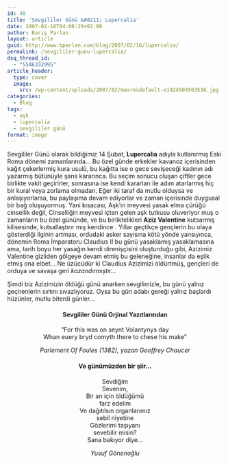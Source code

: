 ```yaml
---
id: 40
title: 'Sevgililer Günü &#8211; Lupercalia'
date: 2007-02-16T04:08:29+02:00
author: Barış Parlan
layout: article
guid: http://www.bparlan.com/blog/2007/02/16/lupercalia/
permalink: /sevgililer-gunu-lupercalia/
dsq_thread_id:
  - "5546332995"
article_header:
  type: cover
  image:
    src: /wp-content/uploads/2007/02/maxresdefault-e1424504503536.jpg
categories:
  - Blog
tags:
  - aşk
  - lupercalia
  - sevgililer günü
format: image
---
```


Sevgililer Günü olarak bildiğimiz 14 Şubat, **Lupercalia** adıyla kutlanırmış Eski Roma dönemi zamanlarında&#8230; Bu özel günde erkekler kavanoz içerisinden kağıt çekerlermiş kura usulû, bu kağıtta ise o gece sevişeceği kadının adı yazarmış bütünüyle şans kararınca. Bu seçim sonucu oluşan çiftler gece birlikte vakit geçirirler, sonrasına ise kendi kararları ile adım atarlarmış hiç bir kural veya zorlama olmadan. Eğer iki taraf da mutlu olduysa ve anlaşıyorlarsa, bu paylaşıma devam ediyorlar ve zaman içerisinde duygusal bir bağ oluşuyormuş. Yani kısacası, Aşk&#8217;ın meyvesi yasak elma çürüğü cinsellik değil, Cinselliğin meyvesi içten gelen aşk tutkusu oluveriyor muş o zamanların bu özel gününde, ve bu birliktelikleri **Aziz Valentine** kutsarmış kilisesinde, kutsallaştırır mış kendince . Yıllar geçtikçe gençlerin bu olaya gösterdiği ilginin artması, ordudaki asker sayısına kötü yönde yansıyınca, dönemin Roma İmparatoru Claudius II bu günü yasaklamış yasaklamasına ama, tarih boyu her yasağın kendi direnişçisini oluşturduğu gibi, Azizimiz Valentine gizliden gölgeye devam etmiş bu geleneğine, insanlar da eşlik etmiş ona elbet&#8230; Ne üzücüdür ki Claudius Azizimizi öldürtmüş, gençleri de orduya ve savaşa geri _kazandırmıştır&#8230;_

Şimdi biz Azizimizin öldüğü günü anarken sevgilimizle, bu günü yalnız geçirenlerin sırtını sıvazlıyoruz. Oysa bu gün adabı gereği yalnız başlardı hüzünler, mutlu biterdi günler&#8230;

<h4 align="center">
  Sevgililer Günü Orjinal Yazıtlarından
</h4>

<p align="center">
  &#8220;For this was on seynt Volantynys day<br /> Whan euery bryd comyth there to chese his make&#8221;
</p>

<p align="center">
  <em>Parlement Of Foules (1382), yazan Geoffrey Chaucer</em>
</p>

<h4 align="center">
  Ve günümüzden bir şiir&#8230;
</h4>

<p align="center">
  Sevdiğim<br /> Sevenim,<br /> Bir an için öldüğümü<br /> farz edelim<br /> Ve dağıtılsın organlarımız<br /> sebil niyetine<br /> Gözlerimi taşıyanı<br /> sevebilir misin?<br /> Sana bakıyor diye&#8230;
</p>

<p align="center">
  <em>Yusuf Gönenoğlu</em>
</p>
